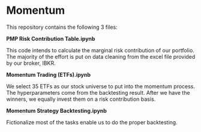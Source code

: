 # Momentum

This repository contains the following 3 files:


**PMP Risk Contribution Table.ipynb**

This code intends to calculate the marginal risk contribution of our portfolio. The majority of the effort is put on data cleaning from the excel file provided by our broker, IBKR. 



**Momentum Trading (ETFs).ipynb**

We select 35 ETFs as our stock universe to put into the momentum process. The hyperparameters come from the backtesting result. After we have the winners, we equally invest them on a risk contribution basis.


**Momentum Strategy Backtesting.ipynb**

Fictionalize most of the tasks enable us to do the proper backtesting.
